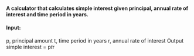#### A calculator that calculates simple interest given principal, annual rate of interest and time period in years.

#### Input:
   p, principal amount
   t, time period in years
   r, annual rate of interest
Output
   simple interest = p*t*r
